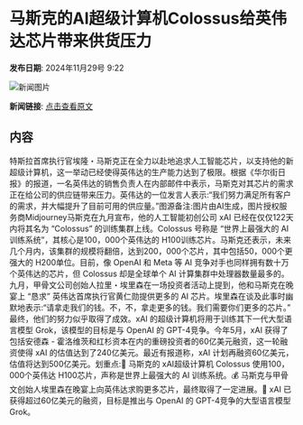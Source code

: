 # ​马斯克的AI超级计算机Colossus给英伟达芯片带来供货压力

**发布日期**: 2024年11月29号 9:22

![新闻图片](https://pic.chinaz.com/picmap/202305091556141137_4.jpg)

**新闻链接**: [点击查看原文](https://www.aibase.com/zh/news/13572)

## 内容

特斯拉首席执行官埃隆・马斯克正在全力以赴地追求人工智能芯片，以支持他的新超级计算机，这一举动已经使得英伟达的生产能力达到了极限。根据《华尔街日报》的报道，一名英伟达的销售负责人在内部邮件中表示，马斯克对其芯片的需求正在给公司的供应链带来压力。英伟达的一位发言人表示:“我们努力满足所有客户的需求，并大幅提升了目前可用的供应量。”图源备注:图片由AI生成，图片授权服务商Midjourney马斯克在九月宣布，他的人工智能初创公司 xAI 已经在仅仅122天内将其名为 “Colossus” 的训练集群上线。Colossus 号称是 “世界上最强大的 AI 训练系统”，其核心是100，000个英伟达的 H100训练芯片。马斯克还表示，未来几个月内，该集群的规模将翻倍，达到200，000个芯片，其中包括50，000个更强大的 H200单位。目前，像 OpenAI 和 Meta 等 AI 竞争对手也同样拥有数十万个英伟达的芯片，但 Colossus 却是全球单个 AI 计算集群中处理器数量最多的。九月，甲骨文公司创始人拉里・埃里森在一场投资者活动上提到，他和马斯克在晚宴上 “恳求” 英伟达首席执行官黄仁勋提供更多的 AI 芯片。埃里森在谈及此事时幽默地表示:“请拿走我们的钱。不，不，拿走更多的钱。我们需要你们更多的芯片。” 最终，他们的努力似乎取得了成效。xAI 的超级计算机将用于训练其下一代大型语言模型 Grok，该模型的目标是与 OpenAI 的 GPT-4竞争。今年5月，xAI 获得了包括安德森 - 霍洛维茨和红杉资本在内的重磅投资者的60亿美元融资，这一轮融资使得 xAI 的估值达到了240亿美元。最近有报道称，xAI 计划再融资60亿美元，估值将达到500亿美元。划重点:🌟 马斯克的 xAI超级计算机 Colossus 使用100，000个英伟达 H100芯片，声称是世界上最强大的 AI 训练系统。💰 马斯克与甲骨文创始人埃里森在晚宴上向英伟达求购更多芯片，最终取得了一定进展。🚀 xAI 已获得超过60亿美元的融资，目标是推出与 OpenAI 的 GPT-4竞争的大型语言模型 Grok。
